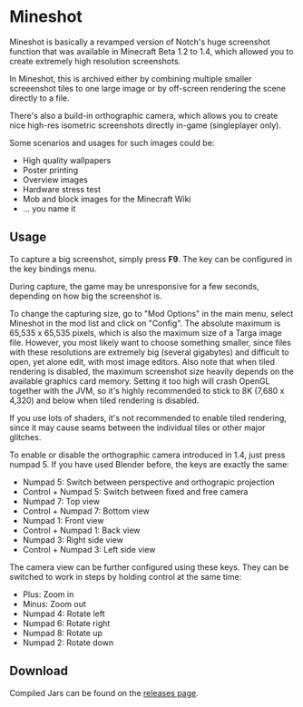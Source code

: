Mineshot
========

Mineshot is basically a revamped version of Notch's huge screenshot function that was available in Minecraft Beta 1.2 to 1.4, which allowed you to create extremely high resolution screenshots.

In Mineshot, this is archived either by combining multiple smaller screeenshot tiles to one large image or by off-screen rendering the scene directly to a file.

There's also a build-in orthographic camera, which allows you to create nice high-res isometric screenshots directly in-game (singleplayer only).

Some scenarios and usages for such images could be:

 - High quality wallpapers
 - Poster printing
 - Overview images
 - Hardware stress test
 - Mob and block images for the Minecraft Wiki
 - ... you name it

## Usage

To capture a big screenshot, simply press **F9**. The key can be configured in the key bindings menu.

During capture, the game may be unresponsive for a few seconds, depending on how big the screenshot is.

To change the capturing size, go to "Mod Options" in the main menu, select Mineshot in the mod list and click on "Config".
The absolute maximum is 65,535 x 65,535 pixels, which is also the maximum size of a Targa image file. However, you most likely want to choose something smaller, since files with these resolutions are extremely big (several gigabytes) and difficult to open, yet alone edit, with most image editors.
Also note that when tiled rendering is disabled, the maximum screenshot size heavily depends on the available graphics card memory. Setting it too high will crash OpenGL together with the JVM, so it's highly recommended to stick to 8K (7,680 x 4,320) and below when tiled rendering is disabled.

If you use lots of shaders, it's not recommended to enable tiled rendering, since it may cause seams between the individual tiles or other major glitches.

To enable or disable the orthographic camera introduced in 1.4, just press numpad 5. If you have used Blender before, the keys are exactly the same:

 - Numpad 5: Switch between perspective and orthograpic projection
 - Control + Numpad 5: Switch between fixed and free camera
 - Numpad 7: Top view
 - Control + Numpad 7: Bottom view
 - Numpad 1: Front view
 - Control + Numpad 1: Back view
 - Numpad 3: Right side view
 - Control + Numpad 3: Left side view
 
The camera view can be further configured using these keys. They can be switched to work in steps by holding control at the same time:

 - Plus: Zoom in
 - Minus: Zoom out
 - Numpad 4: Rotate left
 - Numpad 6: Rotate right
 - Numpad 8: Rotate up
 - Numpad 2: Rotate down

## Download

Compiled Jars can be found on the [releases page](https://github.com/ata4/mineshot/releases).
